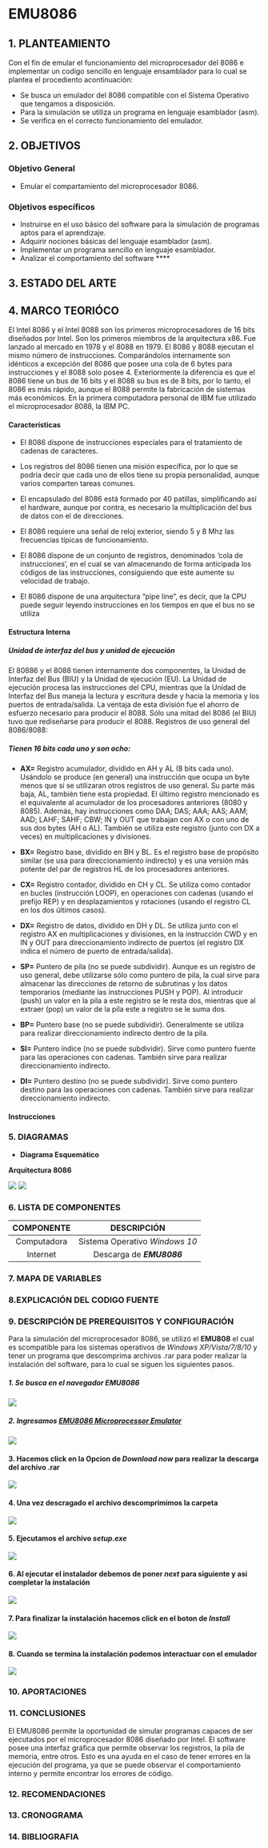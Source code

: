 # EMU8086


## 1. PLANTEAMIENTO
Con el fin de emular el funcionamiento del microprocesador del 8086 e implementar un codigo sencillo en lenguaje ensamblador para lo cual se plantea el procediento acontinuación:
- Se busca un emulador del 8086 compatible con el Sistema Operativo que tengamos a disposición.
- Para la simulación se utiliza un programa en lenguaje esamblador (asm).
- Se verifica en el correcto funcionamiento del emulador.


## 2. OBJETIVOS
### **Objetivo General**
- Emular el compartamiento del microprocesador 8086.
### **Objetivos específicos**
- Instruirse en el uso básico del software para la simulación de programas aptos para el aprendizaje.
- Adquirir nociones básicas del lenguaje esamblador (asm).
- Implementar un programa sencillo en lenguaje esamblador.
- Analizar el comportamiento del software ****


## 3. ESTADO DEL ARTE



## 4. MARCO TEORIÓCO 
El Intel 8086 y el Intel 8088 son los primeros microprocesadores de 16 bits diseñados por Intel. Son los primeros miembros de la arquitectura x86. Fue lanzado al mercado en 1978 y el 8088 en 1979.
El 8086 y 8088 ejecutan el mismo número de instrucciones. Comparándolos internamente son idénticos a excepción del 8086 que posee una cola de 6 bytes para instrucciones y el 8088 solo posee 4. Exteriormente la diferencia es que el
8086 tiene un bus de 16 bits y el 8088 su bus es de 8 bits, por lo tanto, el 8086 es más rápido, aunque el 8088 permite la fabricación de sistemas más económicos.
En la primera computadora personal de IBM fue utilizado el microprocesador 8088, la IBM PC.

#### Características
- El 8086 dispone de instrucciones especiales para el tratamiento de cadenas de caracteres. 

- Los registros del 8086 tienen una misión específica, por lo que se podría decir que cada uno de ellos tiene su propia personalidad, aunque varios comparten tareas comunes. 

- El encapsulado del 8086 está formado por 40 patillas, simplificando así el hardware, aunque por contra, es necesario la multiplicación del bus de datos con el de direcciones.

- El 8086 requiere una señal de reloj exterior, siendo 5 y 8 Mhz las frecuencias típicas de funcionamiento.

- El 8086 dispone de un conjunto de registros, denominados ‘cola de instrucciones’, en el cual se van almacenando de forma anticipada los códigos de las instrucciones, consiguiendo que este aumente su velocidad de trabajo.

- El 8086 dispone de una arquitectura “pipe line”, es decir, que la CPU puede seguir leyendo instrucciones en los tiempos en que el bus no se utiliza

#### Estructura Interna

##### Unidad de interfaz del bus y unidad de ejecución
El 80886 y el 8088 tienen internamente dos componentes, la Unidad de Interfaz del Bus (BIU) y la Unidad   de   ejecución (EU).   La Unidad de ejecución procesa las instrucciones del CPU, mientras que la   Unidad   de   Interfaz   del   Bus maneja la lectura y escritura desde y hacia la memoria y los puertos de entrada/salida.
La ventaja de esta división fue el ahorro de esfuerzo necesario para producir el 8088. Sólo una mitad del 8086 (el BIU) tuvo que rediseñarse para producir el 8088.
Registros de uso general del 8086/8088:

##### **Tienen 16 bits cada uno y son ocho:**
- **AX=** Registro acumulador, dividido en AH y AL (8 bits cada uno). Usándolo se produce (en general) una instrucción que ocupa  un  byte  menos  que  si  se utilizaran otros registros de uso general. Su parte más baja, AL, también tiene esta propiedad. El último registro mencionado es el equivalente al acumulador de los procesadores anteriores (8080 y 8085). Además, hay instrucciones como DAA; DAS; AAA; AAS; AAM; AAD; LAHF; SAHF; CBW; IN y OUT que trabajan con AX o con uno de sus dos bytes (AH o AL). También se utiliza este registro (junto con DX a veces) en multiplicaciones y divisiones.

- **BX=** Registro base, dividido en BH y BL. Es el registro base de propósito similar (se usa para direccionamiento indirecto) y es una versión más potente del par de registros HL de los procesadores anteriores.

- **CX=** Registro contador, dividido en CH y CL. Se utiliza como contador en bucles (instrucción LOOP), en operaciones con cadenas (usando el prefijo REP) y en desplazamientos y rotaciones (usando el registro CL en los dos últimos casos).

- **DX=** Registro de datos, dividido en DH y DL. Se utiliza junto con el registro AX en multiplicaciones y divisiones, en la instrucción CWD y en IN y OUT para direccionamiento indirecto de puertos (el registro DX indica el número de puerto de entrada/salida).

- **SP=** Puntero de pila (no se puede subdividir). Aunque es un registro de uso general, debe utilizarse sólo como puntero de pila, la cual sirve para almacenar las direcciones de retorno de subrutinas y los datos temporarios (mediante las instrucciones PUSH y POP). Al introducir (push) un valor en la pila a este registro se le resta dos, mientras que al extraer (pop) un valor de la pila este a registro se le suma dos.

- **BP=** Puntero base (no se puede subdividir). Generalmente se utiliza para realizar direccionamiento indirecto dentro de la pila.

- **SI=** Puntero índice (no se puede subdividir). Sirve como puntero fuente para las operaciones con cadenas. También sirve para realizar direccionamiento indirecto.

- **DI=** Puntero destino (no se puede subdividir). Sirve como puntero destino para las operaciones con cadenas. También sirve para realizar direccionamiento indirecto.

#### Instrucciones



### 5. DIAGRAMAS
- **Diagrama Esquemático**

**Arquitectura 8086**

![](https://github.com/Rafa1104/Informe/blob/master/img/Arquitectura%208086.png)
![](https://github.com/Rafa1104/Informe/blob/master/img/8086.PNG)

### 6. LISTA DE COMPONENTES
| **COMPONENTE** | **DESCRIPCIÓN** |
| :---: | :---: |
| Computadora | Sistema Operativo *Windows 10* |
| Internet | Descarga de ***EMU8086*** |

### 7. MAPA DE VARIABLES


### 8.EXPLICACIÓN DEL CODIGO FUENTE


### 9. DESCRIPCIÓN DE PREREQUISITOS Y CONFIGURACIÓN
Para la simulación del microprocesador 8086, se utilizó el **EMU808** el cual es scompatible para los sistemas operativos de *Windows XP/Vista/7/8/10* y tener un programa que descomprima archivos .rar para poder realizar la instalación del software, para lo cual se siguen los siguientes pasos.

##### 1. Se busca en el navegador ***EMU8086***
![](https://github.com/Rafa1104/Informe/blob/master/img/instalacion%201.png)

#####  2. Ingresamos [EMU8086 Microprocessor Emulator ](https://download.cnet.com/Emu8086-Microprocessor-Emulator/3000-2069_4-10392690.html)
![](https://github.com/Rafa1104/Informe/blob/master/img/instalacion%202.png)

#### 3. Hacemos click en la Opcion de *Download now* para realizar la descarga del archivo .rar
![](https://github.com/Rafa1104/Informe/blob/master/img/instalacion%203.png)

#### 4. Una vez descragado el archivo descomprimimos la carpeta
![](https://github.com/Rafa1104/Informe/blob/master/img/instalacion%204.png)

#### 5. Ejecutamos el archivo *setup.exe*
![](https://github.com/Rafa1104/Informe/blob/master/img/instalacion%205.png)

#### 6. Al ejecutar el instalador debemos de poner *next* para siguiente y asi completar la instalación
![](https://github.com/Rafa1104/Informe/blob/master/img/instalacion%206.png)

#### 7. Para finalizar la instalación hacemos click en el boton de ***Install***
![](https://github.com/Rafa1104/Informe/blob/master/img/instalacion%207.png)

#### 8. Cuando se termina la instalación podemos interactuar con el emulador 
![](https://github.com/Rafa1104/Informe/blob/master/img/instalacion%208.png)


### 10. APORTACIONES


### 11. CONCLUSIONES
El EMU8086 permite la oportunidad de simular programas capaces de ser ejecutados por el microprocesador 8086 diseñado por Intel. El software posee una interfaz gráfica que permite observar los registros, la pila de memoria, entre otros. Esto es una ayuda en el caso de tener errores en la ejecución del programa, ya que se puede observar el comportamiento interno y permite encontrar los errores de código.


### 12. RECOMENDACIONES


### 13. CRONOGRAMA


### 14. BIBLIOGRAFIA
